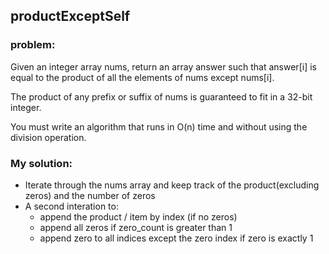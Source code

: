 ## productExceptSelf

### problem:
Given an integer array nums, return an array answer such that answer[i] is equal to the product of all the elements of nums except nums[i].

The product of any prefix or suffix of nums is guaranteed to fit in a 32-bit integer.

You must write an algorithm that runs in O(n) time and without using the division operation.

### My solution:
- Iterate through the nums array and keep track of the product(excluding zeros) and the number of zeros
- A second interation to:
  - append the product / item by index (if no zeros)
  - append all zeros if zero_count is greater than 1
  - append zero to all indices except the zero index if zero is exactly 1